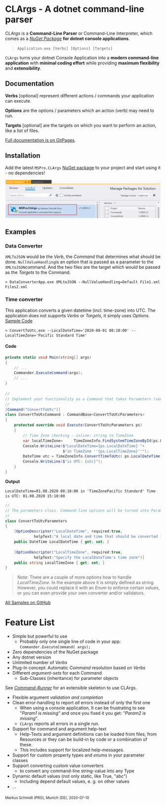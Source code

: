 # CLArgs - A dotnet command-line parser

*CLArgs* is a **Command-Line Parser** or Command-Line Interpreter, 
which comes as a [*NuGet Package*](https://www.nuget.org/packages/MSPro.CLArgs) **for dotnet console applications**.

> `Application.exe [Verbs] [Options] [Targets]`

`CLArgs` turns your dotnet Console Application 
	into a **modern command-line application**
	with **minimal coding effort**
	while providing **maximum flexibility** and **extensibility**.

## Documentation

**Verbs** [optional] represent different actions / commands your application can execute.

**Options** are the options / parameters which an action (verb) may need to run.

**Targets** [optional] are the targets on which you want to perform an action, like a list of files. 

[Full documentation is on GitPages](https://msc4266.gitbook.io/clargs/).

## Installation

Add the latest `MSPro.CLArgs` [NuGet package](https://www.nuget.org/packages/MSPro.CLArgs) to your project and start using it - no dependencies!

![image-20200810090003001](readme.assets/image-20200810090003001.png)

## Examples

### Data Converter

`XMLToJSON` would be the *Verb*, the *Command* that determines what should be done. `NullValueHandling`is an option that is passed as a parameter to the `XMLtoJSON`command. And the two files are the target which would be passed as the *Targets* to the Command. 

```
> DataConverterApp.exe XMLtoJSON --NullValueHandling=Default File1.xml Files2.xml
```

### Time converter

This application converts a given datetime (incl. time-zone) into UTC. The application does not supports *Verbs* or *Targets*, it simply uses *Options*. [Sample Code](samples/Sample.ConvertToUtc/)

```
> ConvertToUtc.exe --LocalDateTime='2020-08-01 08:10:00' --LocalTimeZone='Pacific Standard Time'
```

#### Code

```csharp
private static void Main(string[] args)
{
	// ...
	Commander.ExecuteCommand(args);
	// ...
}

//
// Implement your functionality as a Command that takes Parameters (see below)
//
[Command("ConvertToUtc")]
class ConvertToUtcCommand : CommandBase<ConvertToUtcParameters>
{
    protected override void Execute(ConvertToUtcParameters ps)
    {
        // Time Zone checking - inline: string to TimeZone
        var localTimeZone=     TimeZoneInfo.FindSystemTimeZoneById(ps.LocalTimeZone);
        Console.WriteLine($"LocalDateTime={ps.LocalDateTime} "+
                          $"in TimeZone ''{ps.LocalTimeZone}''");
        DateTime utc = TimeZoneInfo.ConvertTimeToUtc( ps.LocalDateTime, localTimeZone);
        Console.WriteLine($"is UTC: {utc}");
    }
}
```
**Output**
```
LocalDateTime=01.08.2020 08:10:00 in 'TimeZonePacific Standard' Time
is UTC: 01.08.2020 15:10:00
```

```csharp
//
// The parameters class. Command-line options will be turned into Parameters
//
class ConvertToUtcParameters
{
    [OptionDescriptor("LocalDateTime", required:true, 
             helpText:"A local date and time that should be converted into UTC.")]
    public DateTime LocalDateTime { get; set; }

    [OptionDescriptor("LocalTimeZone", required:true, 
             helpText:"Specify the LocalDateTime's time zone")]
    public string LocalTimeZone { get; set; }
}
```

> Note: There are a couple of more options how to handle *LocalTimeZone*. In the example above it is simply defined as string. However, you could replace it with an *Enum* to enforce certain values, or you can even provide your own converter and/or validators.

[All Samples on GitHub](samples)

# Feature List

* Simple but powerful to use
  * Probably only one single line of code in your app: `Commander.ExecuteCommand( args);`
* Zero dependencies of the NuGet package
* Any dotnet version
* Unlimited number of *Verbs*
* Plug-In concept: Automatic *Command* resolution based on *Verbs*
* Different *argument-sets* for each Command
  * Sub-Classes (inheritance) for parameter objects

See *[Command-Runner](https://github.com/msc4266/CLArgs/tree/master/CommandRunner)* for an extensible skeleton to use CLArgs.

* Flexible argument *validation and completion*
* Clean error-handling to report *all* errors instead of only the first one
  * When using a console application, 
    It can be frustrating to see "*Param1 is missing*" and 
    once you fixed it you get: "*Param2 is missing*".
  * `CLArgs` reports all errors in a single run.
* Support for command and argument help-text
  * Help-Texts and argument definitions can be loaded from files, from Resources or they can be build-in by code or a combination of these. 
  * This includes support for localized help-messages.
* Support for custom property types and *enums* in your parameter classes
* Support converting custom value converters
  * to convert any command-line string-value into any Type
* Dynamic default values (not only static, like True, "abc")
  * Including depend default values, e. g. on other values
* ...

<sub>Markus Schmidt (PRO), Munich (DE), 2020-07-10</sub>